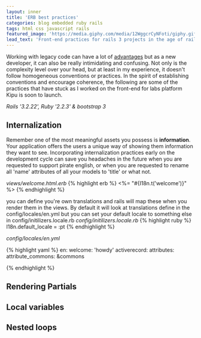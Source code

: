 ```yaml
---
layout: inner
title: 'ERB best practices'
categories: blog embedded ruby rails
tags: html css javascript rails
featured_image: 'https://media.giphy.com/media/12WggcrCyNFoti/giphy.gif'
lead_text: 'Front-end practices for rails 3 projects in the age of rails 5'
---
```

Working with legacy code can have a lot of [advantages](http://blog.arkency.com/2015/10/advantages-of-working-on-a-legacy-rails-application/) but as a new developer, it can also be really intimidating and confusing. Not only is the complexity level over your head, but at least in my experience, it doesn't follow homogeneous conventions or practices. In the spirit of establishing conventions and encourage coherence, the following are some of the practices that have stuck as I worked on the front-end for labs platform Kipu is soon to launch.

*Rails '3.2.22', Ruby '2.2.3' & bootstrap 3*

 Internalization
------
   Remember one of the most meaningful assets you possess is **information**. Your application offers the users a unique way of showing them information they want to see. Incorporating internalization practices early on the development cycle can save you headaches in the future when you are requested to support pirate english, or when you are requested to rename all 'name' attributes of all your models to 'title' or what not.

   *views/welcome.html.erb*
   {% highlight erb %}
    <%= "#{I18n.t('welcome')}" %>
   {% endhighlight %}


   you can define you're own translations and rails will map these when you render them in the views. By default it will look at translations define in the config/locales/en.yml but you can set your default locale to something else in config/initilizers.locale.rb
   *config/initilizers.locale.rb*
   {% highlight ruby %}
    I18n.default_locale = :pt
   {% endhighlight %}

   *config/locales/en.yml*

   {% highlight yaml %}
   en:
      welcome: 'howdy'
      activerecord:
        attributes:
          attribute_commons: &commons

   {% endhighlight %}

 Rendering Partials
------

 Local variables
------

 Nested loops
------
